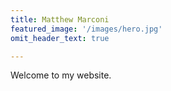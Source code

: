 ```yaml
---
title: Matthew Marconi
featured_image: '/images/hero.jpg'
omit_header_text: true

---
```

Welcome to my website.
